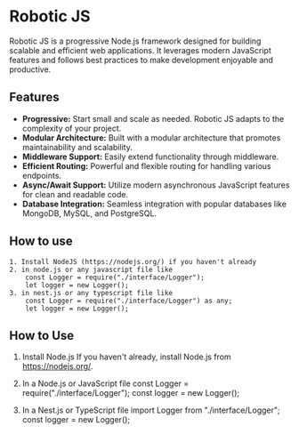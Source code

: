 # Robotic JS

Robotic JS is a progressive Node.js framework designed for building scalable and efficient web applications. It leverages modern JavaScript features and follows best practices to make development enjoyable and productive.

## Features

- **Progressive:** Start small and scale as needed. Robotic JS adapts to the complexity of your project.
- **Modular Architecture:** Built with a modular architecture that promotes maintainability and scalability.
- **Middleware Support:** Easily extend functionality through middleware.
- **Efficient Routing:** Powerful and flexible routing for handling various endpoints.
- **Async/Await Support:** Utilize modern asynchronous JavaScript features for clean and readable code.
- **Database Integration:** Seamless integration with popular databases like MongoDB, MySQL, and PostgreSQL.

## How to use

    1. Install NodeJS (https://nodejs.org/) if you haven't already
    2. in node.js or any javascript file like
        const Logger = require("./interface/Logger");
        let logger = new Logger();
    3. in nest.js or any typescript file like
        const Logger = require("./interface/Logger") as any;
        let logger = new Logger();

## How to Use

1. Install Node.js
   If you haven't already, install Node.js from https://nodejs.org/.

2. In a Node.js or JavaScript file
   const Logger = require("./interface/Logger");
   const logger = new Logger();
3. In a Nest.js or TypeScript file
   import Logger from "./interface/Logger";
   const logger = new Logger();
